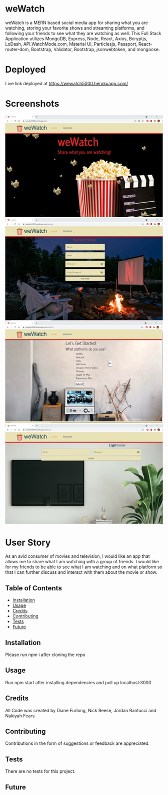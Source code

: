 # weWatch
weWatch is a MERN based social media app for sharing what you are watching, storing your favorite shows and streaming platforms, and following your friends to see what they are watching as well. This Full Stack Application utilizes MongoDB, Express, Node, React, Axios, Bcryptjs, LoDash, API.WatchMode.com, Material UI, Particlesjs, Passport, React-router-dom, Bootstrap, Validator, Bootstrap,  jsonwebtoken, and mongoose.

# Deployed
Live link deployed at https://wewatch5000.herokuapp.com/

# Screenshots
![Alt Text](wewatch3.png)
![Alt Text](wewatchReg.png)
![Alt Text](wewatchPlat.png)
![Alt Text](wewatchLog.png)

# User Story
As an avid consumer of movies and television, I would like an app that allows me to share what I am watching with a group of friends.  I would like for my friends to be able to see what I am watching and on what platform so that I can further discuss and interact with them about the movie or show.

## Table of Contents

* [Installation](#installation)
* [Usage](#usage)
* [Credits](#credits)
* [Contributing](#contributing)
* [Tests](#tests)
* [Future](#future)


## Installation
Please run npm i after cloning the repo

## Usage 
Run npm start after installing dependencies and pull up localhost:3000

## Credits
All Code was created by Diane Furlong, Nick Reese, Jordan Rantucci and Nakiyah Fears

## Contributing
Contributions in the form of suggestions or feedback are appreciated.

## Tests
There are no tests for this project.

## Future 

